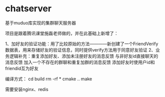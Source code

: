 # chatserver
基于muduo库实现的集群聊天服务器 

项目是跟着腾讯课堂施磊老师做的，并在此基础上新增了：

1、加好友的验证功能：用了比较原始的方法————新创建了一个FriendVerify数据表，用来存储好友的验证信息，同时提供verify方法用于同意好友验证
2、业务逻辑补充：重复添加好友、添加未注册好友的消息反馈
             与非好友id直接聊天的消息反馈
             加入一个不存在的群聊和重复加群的消息反馈
             添加好友时使用户id和friendid互为好友

编译方式：
cd build
rm -rf *
cmake ..
make

需要安装nginx、redis
